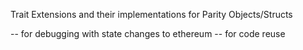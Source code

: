 Trait Extensions and their implementations for Parity Objects/Structs

-- for debugging with state changes to ethereum
-- for code reuse

